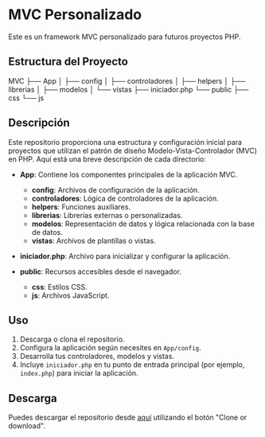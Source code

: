 # MVC Personalizado

Este es un framework MVC personalizado para futuros proyectos PHP.

## Estructura del Proyecto
MVC
├── App
│ ├── config
│ ├── controladores
│ ├── helpers
│ ├── librerias
│ ├── modelos
│ └── vistas
├── iniciador.php
└── public
├── css
└── js

## Descripción

Este repositorio proporciona una estructura y configuración inicial para proyectos que utilizan el patrón de diseño Modelo-Vista-Controlador (MVC) en PHP. Aquí está una breve descripción de cada directorio:

- **App**: Contiene los componentes principales de la aplicación MVC.
  - **config**: Archivos de configuración de la aplicación.
  - **controladores**: Lógica de controladores de la aplicación.
  - **helpers**: Funciones auxiliares.
  - **librerias**: Librerías externas o personalizadas.
  - **modelos**: Representación de datos y lógica relacionada con la base de datos.
  - **vistas**: Archivos de plantillas o vistas.

- **iniciador.php**: Archivo para inicializar y configurar la aplicación.

- **public**: Recursos accesibles desde el navegador.
  - **css**: Estilos CSS.
  - **js**: Archivos JavaScript.

## Uso

1. Descarga o clona el repositorio.
2. Configura la aplicación según necesites en `App/config`.
3. Desarrolla tus controladores, modelos y vistas.
4. Incluye `iniciador.php` en tu punto de entrada principal (por ejemplo, `index.php`) para iniciar la aplicación.

## Descarga

Puedes descargar el repositorio desde [aquí](https://github.com/Oscarr36/MVC) utilizando el botón "Clone or download".


